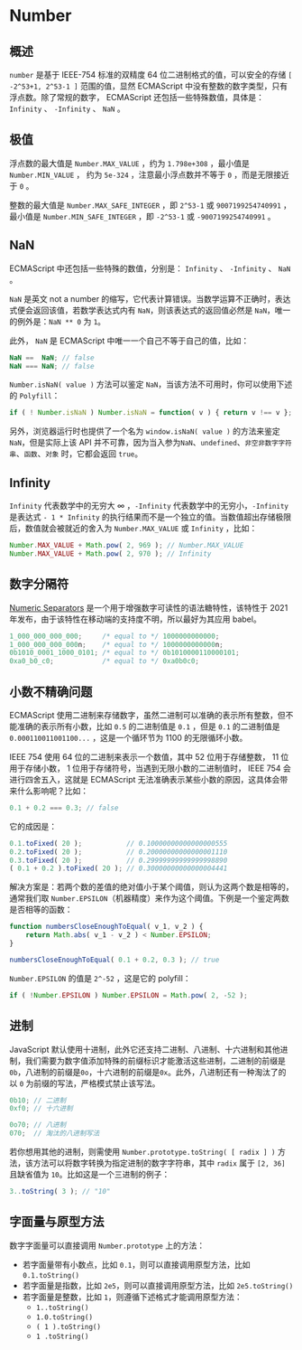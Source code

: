 # Number

## 概述

`number` 是基于 IEEE-754 标准的双精度 64 位二进制格式的值，可以安全的存储 `[ -2^53+1, 2^53-1 ]` 范围的值，显然 ECMAScript 中没有整数的数字类型，只有浮点数。除了常规的数字， ECMAScript 还包括一些特殊数值，具体是： `Infinity` 、 `-Infinity` 、 `NaN` 。

## 极值

浮点数的最大值是 `Number.MAX_VALUE` ，约为 `1.798e+308` ，最小值是 `Number.MIN_VALUE` ， 约为 `5e-324` ，注意最小浮点数并不等于 `0` ，而是无限接近于 `0` 。

整数的最大值是 `Number.MAX_SAFE_INTEGER` ，即 `2^53-1` 或 `9007199254740991` ，最小值是 `Number.MIN_SAFE_INTEGER` ，即 `-2^53-1` 或 `-9007199254740991` 。

## NaN

ECMAScript 中还包括一些特殊的数值，分别是： `Infinity` 、 `-Infinity` 、 `NaN` 。

`NaN` 是英文 not a number 的缩写，它代表计算错误。当数学运算不正确时，表达式便会返回该值，若数学表达式内有 `NaN`，则该表达式的返回值必然是 `NaN`，唯一的例外是：`NaN ** 0` 为 `1`。

此外， `NaN` 是 ECMAScript 中唯一一个自己不等于自己的值，比如：

```js
NaN ==  NaN; // false
NaN === NaN; // false
```

`Number.isNaN( value )` 方法可以鉴定 `NaN`，当该方法不可用时，你可以使用下述的 `Polyfill`：

```js
if ( ! Number.isNaN ) Number.isNaN = function( v ) { return v !== v };
```

另外，浏览器运行时也提供了一个名为 `window.isNaN( value )` 的方法来鉴定 `NaN`，但是实际上该 API 并不可靠，因为当入参为`NaN`、`undefined`、`非空非数字字符串`、`函数`、`对象` 时，它都会返回 `true`。

## Infinity

`Infinity` 代表数学中的无穷大 ∞ ，`-Infinity` 代表数学中的无穷小，`-Infinity` 是表达式 `- 1 * Infinity` 的执行结果而不是一个独立的值。当数值超出存储极限后，数值就会被就近的舍入为 `Number.MAX_VALUE` 或 `Infinity` ，比如：

```js
Number.MAX_VALUE + Math.pow( 2, 969 ); // Number.MAX_VALUE
Number.MAX_VALUE + Math.pow( 2, 970 ); // Infinity
```

## 数字分隔符

[Numeric Separators](https://github.com/tc39/proposal-numeric-separator) 是一个用于增强数字可读性的语法糖特性，该特性于 2021 年发布，由于该特性在移动端的支持度不明，所以最好为其应用 babel。

```javascript
1_000_000_000_000;     /* equal to */ 1000000000000;
1_000_000_000_000n;    /* equal to */ 1000000000000n;
0b1010_0001_1000_0101; /* equal to */ 0b1010000110000101;
0xa0_b0_c0;            /* equal to */ 0xa0b0c0;
```

## 小数不精确问题

ECMAScript 使用二进制来存储数字，虽然二进制可以准确的表示所有整数，但不能准确的表示所有小数，比如 `0.5` 的二进制值是 `0.1` ，但是 `0.1` 的二进制值是 `0.000110011001100...` ，这是一个循环节为 1100 的无限循环小数。

IEEE 754 使用 64 位的二进制来表示一个数值，其中 52 位用于存储整数， 11 位用于存储小数， 1 位用于存储符号，当遇到无限小数的二进制值时， IEEE 754 会进行四舍五入，这就是 ECMAScript 无法准确表示某些小数的原因，这具体会带来什么影响呢？比如：

```js
0.1 + 0.2 === 0.3; // false
```

它的成因是：

```js
0.1.toFixed( 20 );           // 0.10000000000000000555
0.2.toFixed( 20 );           // 0.20000000000000001110
0.3.toFixed( 20 );           // 0.29999999999999998890
( 0.1 + 0.2 ).toFixed( 20 ); // 0.30000000000000004441
```

解决方案是：若两个数的差值的绝对值小于某个阈值，则认为这两个数是相等的，通常我们取 `Number.EPSILON`（机器精度）来作为这个阈值。下例是一个鉴定两数是否相等的函数：

```js
function numbersCloseEnoughToEqual( v_1, v_2 ) {
	return Math.abs( v_1 - v_2 ) < Number.EPSILON;
}

numbersCloseEnoughToEqual( 0.1 + 0.2, 0.3 ); // true
```

`Number.EPSILON` 的值是 `2^-52` ，这是它的 polyfill：

```js
if ( !Number.EPSILON ) Number.EPSILON = Math.pow( 2, -52 );
```

## 进制

JavaScript 默认使用十进制，此外它还支持二进制、八进制、十六进制和其他进制，我们需要为数字值添加特殊的前缀标识才能激活这些进制，二进制的前缀是 `0b`，八进制的前缀是`0o`，十六进制的前缀是`0x`。此外，八进制还有一种淘汰了的以 `0` 为前缀的写法，严格模式禁止该写法。

```js
0b10; // 二进制
0xf0; // 十六进制

0o70; // 八进制
070;  // 淘汰的八进制写法
```

若你想用其他的进制，则需使用 `Number.prototype.toString( [ radix ] )` 方法，该方法可以将数字转换为指定进制的数字字符串，其中 `radix` 属于 `[2, 36]` 且缺省值为 `10`。比如这是一个三进制的例子：

```js
3..toString( 3 ); // "10"
```

## 字面量与原型方法

数字字面量可以直接调用 `Number.prototype` 上的方法：

- 若字面量带有小数点，比如 `0.1`，则可以直接调用原型方法，比如 `0.1.toString()`
- 若字面量是指数，比如 `2e5`，则可以直接调用原型方法，比如 `2e5.toString()`
- 若字面量是整数，比如 `1`，则遵循下述格式才能调用原型方法：
  - `1..toString()`
  - `1.0.toString()`
  - `( 1 ).toString()`
  - `1 .toString()`

